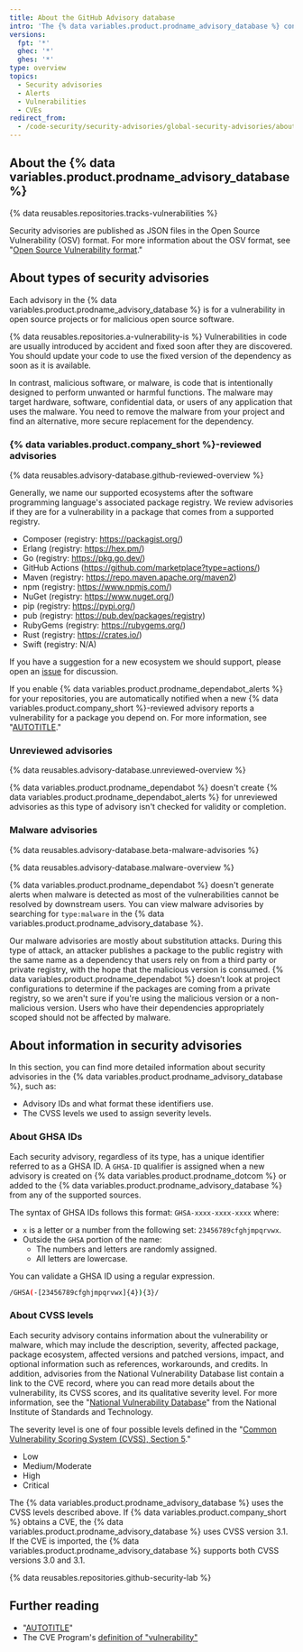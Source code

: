 ```yaml
---
title: About the GitHub Advisory database
intro: 'The {% data variables.product.prodname_advisory_database %} contains a list of known security vulnerabilities and malware, grouped in three categories: {% data variables.product.company_short %}-reviewed advisories, unreviewed advisories, and malware advisories.'
versions:
  fpt: '*'
  ghec: '*'
  ghes: '*'
type: overview
topics:
  - Security advisories
  - Alerts
  - Vulnerabilities
  - CVEs
redirect_from:
  - /code-security/security-advisories/global-security-advisories/about-the-github-advisory-database
---
```


## About the {% data variables.product.prodname_advisory_database %}

{% data reusables.repositories.tracks-vulnerabilities %}

Security advisories are published as JSON files in the Open Source Vulnerability (OSV) format. For more information about the OSV format, see "[Open Source Vulnerability format](https://ossf.github.io/osv-schema/)."

## About types of security advisories

Each advisory in the {% data variables.product.prodname_advisory_database %} is for a vulnerability in open source projects or for malicious open source software.

{% data reusables.repositories.a-vulnerability-is %} Vulnerabilities in code are usually introduced by accident and fixed soon after they are discovered. You should update your code to use the fixed version of the dependency as soon as it is available.

In contrast, malicious software, or malware, is code that is intentionally designed to perform unwanted or harmful functions. The malware may target hardware, software, confidential data, or users of any application that uses the malware. You need to remove the malware from your project and find an alternative, more secure replacement for the dependency.

### {% data variables.product.company_short %}-reviewed advisories

{% data reusables.advisory-database.github-reviewed-overview %}

Generally, we name our supported ecosystems after the software programming language's associated package registry. We review advisories if they are for a vulnerability in a package that comes from a supported registry.

* Composer (registry: https://packagist.org/)
* Erlang (registry: https://hex.pm/)
* Go (registry: https://pkg.go.dev/)
* GitHub Actions (https://github.com/marketplace?type=actions/)
* Maven (registry: https://repo.maven.apache.org/maven2)
* npm (registry: https://www.npmjs.com/)
* NuGet (registry: https://www.nuget.org/)
* pip (registry: https://pypi.org/)
* pub (registry: https://pub.dev/packages/registry)
* RubyGems (registry: https://rubygems.org/)
* Rust (registry: https://crates.io/)
* Swift (registry: N/A)

If you have a suggestion for a new ecosystem we should support, please open an [issue](https://github.com/github/advisory-database/issues) for discussion.

If you enable {% data variables.product.prodname_dependabot_alerts %} for your repositories, you are automatically notified when a new {% data variables.product.company_short %}-reviewed advisory reports a vulnerability for a package you depend on. For more information, see "[AUTOTITLE](/code-security/dependabot/dependabot-alerts/about-dependabot-alerts)."

### Unreviewed advisories

{% data reusables.advisory-database.unreviewed-overview %}

{% data variables.product.prodname_dependabot %} doesn't create {% data variables.product.prodname_dependabot_alerts %} for unreviewed advisories as this type of advisory isn't checked for validity or completion.

### Malware advisories

{% data reusables.advisory-database.beta-malware-advisories %}

{% data reusables.advisory-database.malware-overview %}

{% data variables.product.prodname_dependabot %} doesn't generate alerts when malware is detected as most of the vulnerabilities cannot be resolved by downstream users. You can view malware advisories by searching for `type:malware` in the {% data variables.product.prodname_advisory_database %}.

Our malware advisories are mostly about substitution attacks. During this type of attack, an attacker publishes a package to the public registry with the same name as a dependency that users rely on from a third party or private registry, with the hope that the malicious version is consumed. {% data variables.product.prodname_dependabot %} doesn’t look at project configurations to determine if the packages are coming from a private registry, so we aren't sure if you're using the malicious version or a non-malicious version. Users who have their dependencies appropriately scoped should not be affected by malware.

## About information in security advisories

In this section, you can find more detailed information about security advisories in the {% data variables.product.prodname_advisory_database %}, such as:
* Advisory IDs and what format these identifiers use.
* The CVSS levels we used to assign severity levels.

### About GHSA IDs

Each security advisory, regardless of its type, has a unique identifier referred to as a GHSA ID. A `GHSA-ID` qualifier is assigned when a new advisory is created on {% data variables.product.prodname_dotcom %} or added to the {% data variables.product.prodname_advisory_database %} from any of the supported sources.

The syntax of GHSA IDs follows this format: `GHSA-xxxx-xxxx-xxxx` where:

* `x` is a letter or a number from the following set: `23456789cfghjmpqrvwx`.
* Outside the `GHSA` portion of the name:
  * The numbers and letters are randomly assigned.
  * All letters are lowercase.

You can validate a GHSA ID using a regular expression.

```bash copy
/GHSA(-[23456789cfghjmpqrvwx]{4}){3}/
```

### About CVSS levels

Each security advisory contains information about the vulnerability or malware, which may include the description, severity, affected package, package ecosystem, affected versions and patched versions, impact, and optional information such as references, workarounds, and credits. In addition, advisories from the National Vulnerability Database list contain a link to the CVE record, where you can read more details about the vulnerability, its CVSS scores, and its qualitative severity level. For more information, see the "[National Vulnerability Database](https://nvd.nist.gov/)" from the National Institute of Standards and Technology.

The severity level is one of four possible levels defined in the "[Common Vulnerability Scoring System (CVSS), Section 5](https://www.first.org/cvss/specification-document)."
* Low
* Medium/Moderate
* High
* Critical

The {% data variables.product.prodname_advisory_database %} uses the CVSS levels described above. If {% data variables.product.company_short %} obtains a CVE, the {% data variables.product.prodname_advisory_database %} uses CVSS version 3.1. If the CVE is imported, the {% data variables.product.prodname_advisory_database %} supports both CVSS versions 3.0 and 3.1.

{% data reusables.repositories.github-security-lab %}

## Further reading

* "[AUTOTITLE](/code-security/dependabot/dependabot-alerts/about-dependabot-alerts)"
* The CVE Program's [definition of "vulnerability"](https://www.cve.org/ResourcesSupport/Glossary#glossaryVulnerability)
